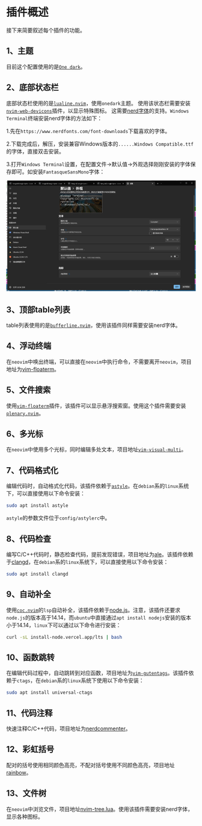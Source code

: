 # 插件概述

接下来简要叙述每个插件的功能。

## 1、主题

目前这个配置使用的是[`One dark`](https://github.com/navarasu/onedark.nvim)。

## 2、底部状态栏

底部状态栏使用的是[`lualine.nvim`](https://github.com/nvim-lualine/lualine.nvim)，使用`onedark`主题。
使用该状态栏需要安装[`nvim-web-devicons`](https://github.com/kyazdani42/nvim-web-devicons)插件，以显示特殊图标。
这需要[nerd字体](https://www.nerdfonts.com/font-downloads)的支持。`Windows Terminal`终端安装nerd字体的方法如下：

1.先在`https://www.nerdfonts.com/font-downloads`下载喜欢的字体。

2.下载完成后，解压，安装兼容Windows版本的`......Windows Compatible.ttf`的字体，直接双击安装。

3.打开`Windows Terminal`设置，在配置文件->默认值->外观选择刚刚安装的字体保存即可。如安装`FantasqueSansMono`字体：

![1](fig/1.png)

## 3、顶部table列表

table列表使用的是[`bufferline.nvim`](https://github.com/akinsho/bufferline.nvim)，使用该插件同样需要安装nerd字体。

## 4、浮动终端

在`neovim`中唤出终端，可以直接在`neovim`中执行命令，不需要离开`neovim`，项目地址为[vim-floaterm](https://github.com/voldikss/vim-floaterm)。

## 5、文件搜索

使用[`vim-floaterm`](https://github.com/voldikss/vim-floaterm)插件，该插件可以显示悬浮搜索窗。使用这个插件需要安装[`plenary.nvim`](https://github.com/nvim-lua/plenary.nvim)。

## 6、多光标

在`neovim`中使用多个光标，同时编辑多处文本，项目地址[`vim-visual-multi`](https://github.com/mg979/vim-visual-multi)。

## 7、代码格式化

编辑代码时，自动格式化代码，该插件依赖于[`astyle`](https://astyle.sourceforge.net/)。在`debian`系的`linux`系统下，可以直接使用以下命令安装：

```bash
sudo apt install astyle
```

`astyle`的参数文件位于`config/astylerc`中。

## 8、代码检查

编写C/C++代码时，静态检查代码，提前发现错误，项目地址为[ale](https://github.com/dense-analysis/ale)。该插件依赖于[clangd](https://clangd.llvm.org/)，在`debian`系的`linux`系统下，可以直接使用以下命令安装：

```bash
sudo apt install clangd
```

## 9、自动补全

使用[`coc.nvim`](https://github.com/neoclide/coc.nvim)的`lsp`自动补全，该插件依赖于[node.js](https://nodejs.org/en/)。注意，该插件还要求`node.js`的版本高于14.14，而`ubuntu`中直接通过`apt install nodejs`安装的版本小于14.14，`linux`下可以通过以下命令进行安装：

```bash
curl -sL install-node.vercel.app/lts | bash
```

## 10、函数跳转

在编辑代码过程中，自动跳转到对应函数，项目地址为[`vim-gutentags`](https://github.com/ludovicchabant/vim-gutentags)。该插件依赖于`ctags`，在`debian`系的`linux`系统下使用以下命令安装：

```bash
sudo apt install universal-ctags
```

## 11、代码注释

快速注释C/C++代码，项目地址为[nerdcommenter](https://github.com/preservim/nerdcommenter)。

## 12、彩虹括号

配对的括号使用相同颜色高亮，不配对括号使用不同颜色高亮，项目地址[rainbow](https://github.com/luochen1990/rainbow)。

## 13、文件树

在`neovim`中浏览文件，项目地址[nvim-tree.lua](https://github.com/kyazdani42/nvim-tree.lua)。使用该插件需要安装nerd字体，显示各种图标。